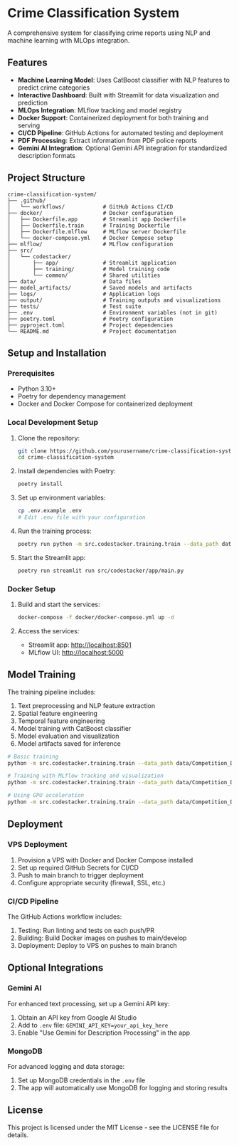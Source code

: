 # Crime Classification System

A comprehensive system for classifying crime reports using NLP and machine learning with MLOps integration.

## Features

- **Machine Learning Model**: Uses CatBoost classifier with NLP features to predict crime categories
- **Interactive Dashboard**: Built with Streamlit for data visualization and prediction
- **MLOps Integration**: MLflow tracking and model registry
- **Docker Support**: Containerized deployment for both training and serving
- **CI/CD Pipeline**: GitHub Actions for automated testing and deployment
- **PDF Processing**: Extract information from PDF police reports
- **Gemini AI Integration**: Optional Gemini API integration for standardized description formats

## Project Structure

```text
crime-classification-system/
├── .github/
│   └── workflows/            # GitHub Actions CI/CD
├── docker/                   # Docker configuration
│   ├── Dockerfile.app        # Streamlit app Dockerfile
│   ├── Dockerfile.train      # Training Dockerfile
│   ├── Dockerfile.mlflow     # MLflow server Dockerfile
│   └── docker-compose.yml    # Docker Compose setup
├── mlflow/                   # MLflow configuration
├── src/
│   └── codestacker/
│       ├── app/              # Streamlit application
│       ├── training/         # Model training code
│       └── common/           # Shared utilities
├── data/                     # Data files
├── model_artifacts/          # Saved models and artifacts
├── logs/                     # Application logs
├── output/                   # Training outputs and visualizations
├── tests/                    # Test suite
├── .env                      # Environment variables (not in git)
├── poetry.toml               # Poetry configuration
├── pyproject.toml            # Project dependencies
└── README.md                 # Project documentation
```

## Setup and Installation

### Prerequisites

- Python 3.10+
- Poetry for dependency management
- Docker and Docker Compose for containerized deployment

### Local Development Setup

1. Clone the repository:

   ```bash
   git clone https://github.com/yourusername/crime-classification-system.git
   cd crime-classification-system
   ```

2. Install dependencies with Poetry:

   ```bash
   poetry install
   ```

3. Set up environment variables:

   ```bash
   cp .env.example .env
   # Edit .env file with your configuration
   ```

4. Run the training process:

   ```bash
   poetry run python -m src.codestacker.training.train --data_path data/Competition_Dataset.csv --visualize
   ```

5. Start the Streamlit app:

   ```bash
   poetry run streamlit run src/codestacker/app/main.py
   ```

### Docker Setup

1. Build and start the services:

   ```bash
   docker-compose -f docker/docker-compose.yml up -d
   ```

2. Access the services:
   - Streamlit app: <http://localhost:8501>
   - MLflow UI: <http://localhost:5000>

## Model Training

The training pipeline includes:

1. Text preprocessing and NLP feature extraction
2. Spatial feature engineering
3. Temporal feature engineering
4. Model training with CatBoost classifier
5. Model evaluation and visualization
6. Model artifacts saved for inference

```bash
# Basic training
python -m src.codestacker.training.train --data_path data/Competition_Dataset.csv

# Training with MLflow tracking and visualization
python -m src.codestacker.training.train --data_path data/Competition_Dataset.csv --use_mlflow --visualize

# Using GPU acceleration
python -m src.codestacker.training.train --data_path data/Competition_Dataset.csv --use_gpu
```

## Deployment

### VPS Deployment

1. Provision a VPS with Docker and Docker Compose installed
2. Set up required GitHub Secrets for CI/CD
3. Push to main branch to trigger deployment
4. Configure appropriate security (firewall, SSL, etc.)

### CI/CD Pipeline

The GitHub Actions workflow includes:

1. Testing: Run linting and tests on each push/PR
2. Building: Build Docker images on pushes to main/develop
3. Deployment: Deploy to VPS on pushes to main branch

## Optional Integrations

### Gemini AI

For enhanced text processing, set up a Gemini API key:

1. Obtain an API key from Google AI Studio
2. Add to `.env` file: `GEMINI_API_KEY=your_api_key_here`
3. Enable "Use Gemini for Description Processing" in the app

### MongoDB

For advanced logging and data storage:

1. Set up MongoDB credentials in the `.env` file
2. The app will automatically use MongoDB for logging and storing results

## License

This project is licensed under the MIT License - see the LICENSE file for details.
